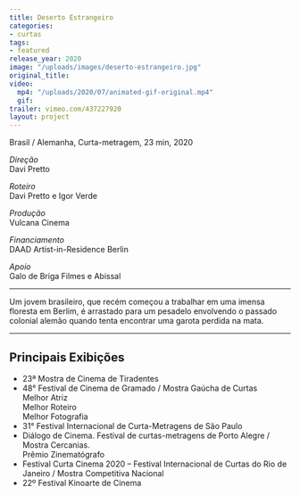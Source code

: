 ```yaml
---
title: Deserto Estrangeiro
categories:
- curtas
tags:
- featured
release_year: 2020
image: "/uploads/images/deserto-estrangeiro.jpg"
original_title: 
video:
  mp4: "/uploads/2020/07/animated-gif-original.mp4"
  gif: 
trailer: vimeo.com/437227920
layout: project
---
```


Brasil / Alemanha, Curta-metragem, 23 min, 2020

_Direção_  
Davi Pretto

_Roteiro_  
Davi Pretto e Igor Verde

_Produção_  
Vulcana Cinema

_Financiamento_  
DAAD Artist-in-Residence Berlin

_Apoio_  
Galo de Briga Filmes e Abissal

---

Um jovem brasileiro, que recém começou a trabalhar em uma imensa floresta em Berlim, é arrastado para um pesadelo envolvendo o passado colonial alemão quando tenta encontrar uma garota perdida na mata.

---

## Principais Exibições

- 23ª Mostra de Cinema de Tiradentes
- 48° Festival de Cinema de Gramado / Mostra Gaúcha de Curtas  
  Melhor Atriz  
  Melhor Roteiro  
  Melhor Fotografia
- 31° Festival Internacional de Curta-Metragens de São Paulo
- Diálogo de Cinema. Festival de curtas-metragens de Porto Alegre / Mostra Cercanias.  
  Prêmio Zinematógrafo
- Festival Curta Cinema 2020 – Festival Internacional de Curtas do Rio de Janeiro / Mostra Competitiva Nacional
- 22º Festival Kinoarte de Cinema
